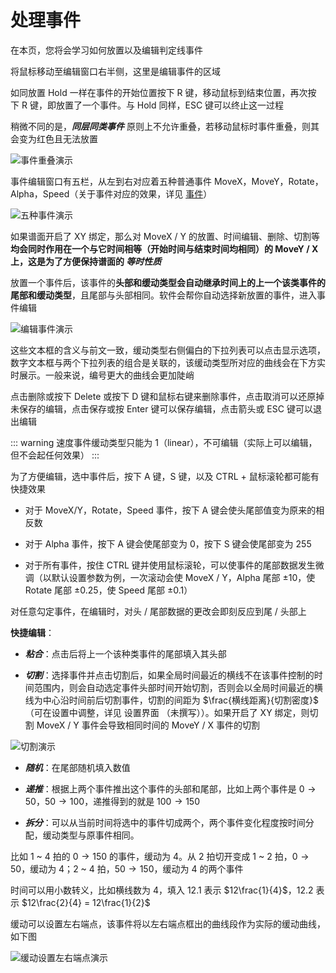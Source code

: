 # 处理事件

在本页，您将会学习如何放置以及编辑判定线事件

将鼠标移动至编辑窗口右半侧，这里是编辑事件的区域

如同放置 Hold 一样在事件的开始位置按下 R 键，移动鼠标到结束位置，再次按 下 R 键，即放置了一个事件。与 Hold 同样，ESC 键可以终止这一过程

稍微不同的是，***同层同类事件*** 原则上不允许重叠，若移动鼠标时事件重叠，则其会变为红色且无法放置

![事件重叠演示](/assets/imgs/contents/事件重叠演示.avif)

事件编辑窗口有五栏，从左到右对应着五种普通事件 MoveX，MoveY，Rotate，Alpha，Speed（关于事件对应的效果，详见 [事件](../inside-chart/event.md)）

![五种事件演示](/assets/imgs/contents/五种事件演示.avif)

如果谱面开启了 XY 绑定，那么对 MoveX / Y 的放置、时间编辑、删除、切割等**均会同时作用在一个与它时间相等（开始时间与结束时间均相同）的 MoveY / X 上，这是为了方便保持谱面的 *等时性质***

放置一个事件后，该事件的**头部和缓动类型会自动继承时间上的上一个该类事件的尾部和缓动类型**，且尾部与头部相同。软件会帮你自动选择新放置的事件，进入事件编辑

![编辑事件演示](/assets/imgs/contents/编辑事件演示.avif)

这些文本框的含义与前文一致，缓动类型右侧偏白的下拉列表可以点击显示选项，数字文本框与两个下拉列表的组合是关联的，该缓动类型所对应的曲线会在下方实时展示。一般来说，编号更大的曲线会更加陡峭

点击删除或按下 Delete 或按下 D 键和鼠标右键来删除事件，点击取消可以还原掉未保存的编辑，点击保存或按 Enter 键可以保存编辑，点击箭头或 ESC 键可以退出编辑

::: warning
速度事件缓动类型只能为 1（linear），不可编辑（实际上可以编辑，但不会起任何效果）
:::

为了方便编辑，选中事件后，按下 A 键，S 键，以及 CTRL + 鼠标滚轮都可能有快捷效果

- 对于 MoveX/Y，Rotate，Speed 事件，按下 A 键会使头尾部值变为原来的相反数

- 对于 Alpha 事件，按下 A 键会使尾部变为 $0$，按下 S 键会使尾部变为 $255$

- 对于所有事件，按住 CTRL 键并使用鼠标滚轮，可以使事件的尾部数据发生微调（以默认设置参数为例，一次滚动会使 MoveX / Y，Alpha 尾部 $±10$，使 Rotate 尾部 $±0.25$，使 Speed 尾部 $±0.1$）

对任意勾定事件，在编辑时，对头 / 尾部数据的更改会即刻反应到尾 / 头部上

**快捷编辑**：

- ***粘合***：点击后将上一个该种类事件的尾部填入其头部

- ***切割***：选择事件并点击切割后，如果全局时间最近的横线不在该事件控制的时间范围内，则会自动选定事件头部时间开始切割，否则会以全局时间最近的横线为中心沿时间前后切割事件，切割的间距为 $\frac{横线距离}{切割密度}$（可在设置中调整，详见 设置界面 （未撰写））。如果开启了 XY 绑定，则切割 MoveX / Y 事件会导致相同时间的 MoveY / X 事件的切割

![切割演示](/assets/imgs/contents/切割演示.avif)

- ***随机***：在尾部随机填入数值

- ***递推***：根据上两个事件推出这个事件的头部和尾部，比如上两个事件是 $0 → 50$，$50 → 100$，递推得到的就是 $100 → 150$

- ***拆分***：可以从当前时间将选中的事件切成两个，两个事件变化程度按时间分配，缓动类型与原事件相同。

比如 $1$ ~ $4$ 拍的 $0 → 150$ 的事件，缓动为 4。从 $2$ 拍切开变成 $1$ ~ $2$ 拍，$0 → 50$，缓动为 4；$2$ ~ $4$ 拍，$50 → 150$，缓动为 4 的两个事件

时间可以用小数转义，比如横线数为 4，填入 12.1 表示 $12\frac{1}{4}$，12.2 表示 $12\frac{2}{4} = 12\frac{1}{2}$

缓动可以设置左右端点，该事件将以左右端点框出的曲线段作为实际的缓动曲线，如下图

![缓动设置左右端点演示](/assets/imgs/contents/缓动设置左右端点演示.avif)